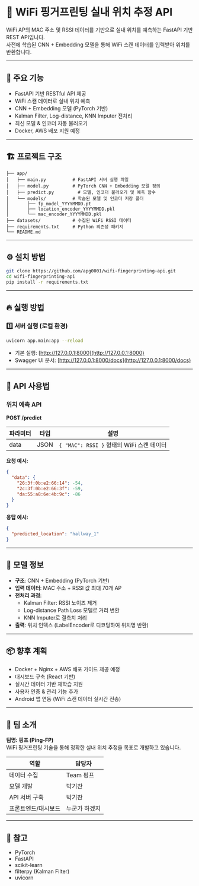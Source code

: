 # 📍 WiFi 핑거프린팅 실내 위치 추정 API

WiFi AP의 MAC 주소 및 RSSI 데이터를 기반으로 실내 위치를 예측하는 FastAPI 기반 REST API입니다.  
사전에 학습된 CNN + Embedding 모델을 통해 WiFi 스캔 데이터를 입력받아 위치를 반환합니다.

---

## 🚀 주요 기능

- FastAPI 기반 RESTful API 제공
- WiFi 스캔 데이터로 실내 위치 예측
- CNN + Embedding 모델 (PyTorch 기반)
- Kalman Filter, Log-distance, KNN Imputer 전처리
- 최신 모델 & 인코더 자동 불러오기
- Docker, AWS 배포 지원 예정

---

## 🏗️ 프로젝트 구조

```
├── app/
│   ├── main.py          # FastAPI 서버 실행 파일
│   ├── model.py         # PyTorch CNN + Embedding 모델 정의
│   ├── predict.py         # 모델, 인코더 불러오기 및 예측 함수
│   └── models/          # 학습된 모델 및 인코더 저장 폴더
│       ├── fp_model_YYYYMMDD.pt
│       ├── location_encoder_YYYYMMDD.pkl
│       └── mac_encoder_YYYYMMDD.pkl
├── datasets/            # 수집된 WiFi RSSI 데이터
├── requirements.txt     # Python 의존성 패키지
└── README.md
```

---

## ⚙️ 설치 방법

```bash
git clone https://github.com/apg0001/wifi-fingerprinting-api.git
cd wifi-fingerprinting-api
pip install -r requirements.txt
```

---

## 🔥 실행 방법

### 1️⃣ 서버 실행 (로컬 환경)

```bash
uvicorn app.main:app --reload
```

- 기본 실행: [http://127.0.0.1:8000](http://127.0.0.1:8000)
- Swagger UI 문서: [http://127.0.0.1:8000/docs](http://127.0.0.1:8000/docs)

---

## 📡 API 사용법

### 위치 예측 API

**POST /predict**

| 파라미터 | 타입  | 설명 |
|----------|------|------------|
| data     | JSON | `{ "MAC": RSSI }` 형태의 WiFi 스캔 데이터 |

**요청 예시:**

```json
{
  "data": {
    "26:3f:0b:e2:66:14": -54,
    "2c:3f:0b:e2:66:3f": -59,
    "da:55:a8:6e:4b:9c": -86
  }
}
```

**응답 예시:**

```json
{
  "predicted_location": "hallway_1"
}
```

---

## 🧠 모델 정보

- **구조**: CNN + Embedding (PyTorch 기반)
- **입력 데이터**: MAC 주소 + RSSI 값 최대 70개 AP
- **전처리 과정**:
  - Kalman Filter: RSSI 노이즈 제거
  - Log-distance Path Loss 모델로 거리 변환
  - KNN Imputer로 결측치 처리
- **출력**: 위치 인덱스 (LabelEncoder로 디코딩하여 위치명 반환)

---

## 📦 향후 계획

- Docker + Nginx + AWS 배포 가이드 제공 예정
- 대시보드 구축 (React 기반)
- 실시간 데이터 기반 재학습 지원
- 사용자 인증 & 관리 기능 추가
- Android 앱 연동 (WiFi 스캔 데이터 실시간 전송)

---

## 👥 팀 소개

**팀명: 핑프 (Ping-FP)**  
WiFi 핑거프린팅 기술을 통해 정확한 실내 위치 추정을 목표로 개발하고 있습니다.

| 역할           | 담당자 |
|----------------|--------|
| 데이터 수집    | Team 핑프    |
| 모델 개발      | 박기찬    |
| API 서버 구축  | 박기찬    |
| 프론트엔드/대시보드 | 누군가 하겠지 |

---

## 📝 참고

- PyTorch
- FastAPI
- scikit-learn
- filterpy (Kalman Filter)
- uvicorn
